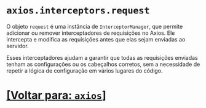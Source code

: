 # `axios.interceptors.request`

O objeto `request` é uma instância de `InterceptorManager`, que permite adicionar ou remover interceptadores de requisições no Axios. Ele intercepta e modifica as requisições antes que elas sejam enviadas ao servidor.

Esses interceptadores ajudam a garantir que todas as requisições enviadas tenham as configurações ou os cabeçalhos corretos, sem a necessidade de repetir a lógica de configuração em vários lugares do código.

# [[Voltar para: `axios`]](./1-axios.md)
